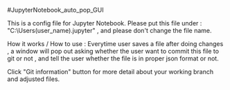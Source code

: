 #JupyterNotebook_auto_pop_GUI

This is a config file for Jupyter Notebook.
Please put this file under : "C:\Users\(user_name)\.jupyter" , and please don't change the file name.

How it works / How to use :
Everytime user saves a file after doing changes , a window will pop out asking whether the user want to commit this file to git or not ,
and tell the user whether the file is in proper json format or not.

Click "Git information" button for more detail about your working branch and adjusted files.
